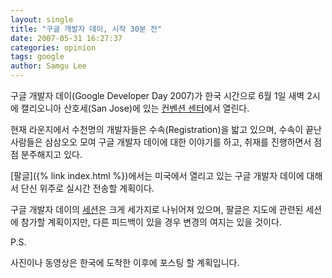 ```yaml
---
layout: single
title: "구글 개발자 데이, 시작 30분 전"
date: 2007-05-31 16:27:37
categories: opinion
tags: google
author: Samgu Lee
---
```


구글 개발자 데이(Google Developer Day 2007)가 한국 시간으로 6월 1일 새벽 2시에 캘리오니아 산호세(San Jose)에 있는 [컨벤션 센터](http://maps.google.com/maps?f=l&hl=en&q=Hotels&near=408+Almaden+Blvd.,+San+Jose,+CA&ie=UTF8&ll=37.329748,-121.888096&spn=0.011517,0.022488&z=16&om=1)에서 열린다.

현재 라운지에서 수천명의 개발자들은 수속(Registration)을 밟고 있으며, 수속이 끝난 사람들은 삼삼오오 모여 구글 개발자 데이에 대한 이야기를 하고, 취재를 진행하면서 점점 분주해지고 있다.

[팔글]({% link index.html %})에서는 미국에서 열리고 있는 구글 개발자 데이에 대해서 단신 위주로 실시간 전송할 계획이다.

구글 개발자 데이의 [세션](http://code.google.com/events/developerday/mv-sessions.html)은 크게 세가지로 나뉘어져 있으며, 팔글은 지도에 관련된 세션에 참가할 계획이지만, 다른 피드백이 있을 경우 변경의 여지는 있을 것이다.

P.S.

사진이나 동영상은 한국에 도착한 이후에 포스팅 할 계획입니다.
